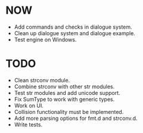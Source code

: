 # NOW

* Add commands and checks in dialogue system.
* Clean up dialogue system and dialogue example.
* Test engine on Windows.

# TODO

* Clean strconv module.
* Combine strconv with other str modules.
* Test str modules and add unicode support.
* Fix SumType to work with generic types.
* Work on UI.
* Collision functionality must be implemented.
* Add more parsing options for fmt.d and strconv.d.
* Write tests.
